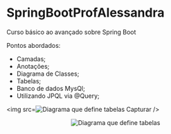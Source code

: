 # SpringBootProfAlessandra
Curso básico ao avançado sobre Spring Boot

Pontos abordados:

- Camadas;
- Anotações;
- Diagrama de Classes;
- Tabelas;
- Banco de dados MysQl;
- Utilizando JPQL via @Query;


<img src=![Diagrama que define tabelas Capturar](https://user-images.githubusercontent.com/105406479/227256329-0a3c2cb9-2841-4495-9963-d3aa6c947667.PNG) />

<div style="text-align: center;">
  <img src="https://user-images.githubusercontent.com/105406479/227256329-0a3c2cb9-2841-4495-9963-d3aa6c947667.PNG" alt="Diagrama que define tabelas">
</div>




